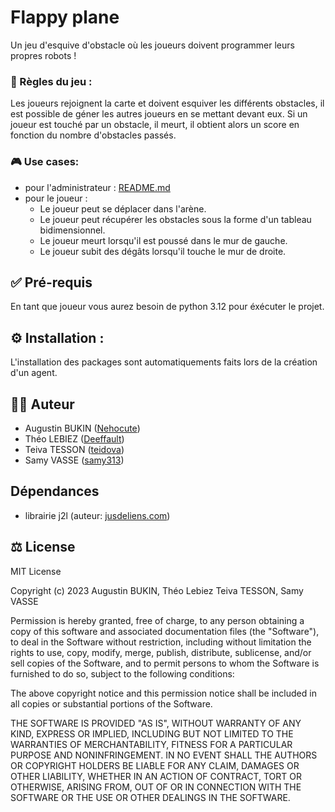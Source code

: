 # Flappy plane
Un jeu d'esquive d'obstacle où les joueurs doivent programmer leurs propres robots !
### 🎲 Règles du jeu :
Les joueurs rejoignent la carte et doivent esquiver les différents obstacles, il est possible de géner les autres joueurs en se mettant devant eux.
Si un joueur est touché par un obstacle, il meurt, il obtient alors un score en fonction du nombre d'obstacles passés.
### 🎮 Use cases:
- pour l'administrateur : [README.md](../..README.md)
- pour le joueur : 
    - Le joueur peut se déplacer dans l'arène.
    - Le joueur peut récupérer les obstacles sous la forme d'un tableau bidimensionnel. 
    - Le joueur meurt lorsqu'il est poussé dans le mur de gauche.
    - Le joueur subit des dégâts lorsqu'il touche le mur de droite.
## ✅ Pré-requis
En tant que joueur vous aurez besoin de python 3.12 pour éxécuter le projet.
## ⚙️ Installation : 
L'installation des packages sont automatiquements faits lors de la création d'un agent.
## 🧑‍💻 Auteur
- Augustin BUKIN ([Nehocute](https://github.com/Nehocute))
- Théo LEBIEZ ([Deeffault](https://github.com/Deeffault))
- Teiva TESSON ([teidova](https://github.com/teidova))
- Samy VASSE ([samy313](https://github.com/samy313))
## Dépendances
- librairie j2l (auteur: [jusdeliens.com](https://jusdeliens.com))
## ⚖️ License
MIT License

Copyright (c) 2023 Augustin BUKIN, Théo Lebiez Teiva TESSON, Samy VASSE

Permission is hereby granted, free of charge, to any person obtaining a copy
of this software and associated documentation files (the "Software"), to deal
in the Software without restriction, including without limitation the rights
to use, copy, modify, merge, publish, distribute, sublicense, and/or sell
copies of the Software, and to permit persons to whom the Software is
furnished to do so, subject to the following conditions:

The above copyright notice and this permission notice shall be included in all
copies or substantial portions of the Software.

THE SOFTWARE IS PROVIDED "AS IS", WITHOUT WARRANTY OF ANY KIND, EXPRESS OR
IMPLIED, INCLUDING BUT NOT LIMITED TO THE WARRANTIES OF MERCHANTABILITY,
FITNESS FOR A PARTICULAR PURPOSE AND NONINFRINGEMENT. IN NO EVENT SHALL THE
AUTHORS OR COPYRIGHT HOLDERS BE LIABLE FOR ANY CLAIM, DAMAGES OR OTHER
LIABILITY, WHETHER IN AN ACTION OF CONTRACT, TORT OR OTHERWISE, ARISING FROM,
OUT OF OR IN CONNECTION WITH THE SOFTWARE OR THE USE OR OTHER DEALINGS IN THE
SOFTWARE.